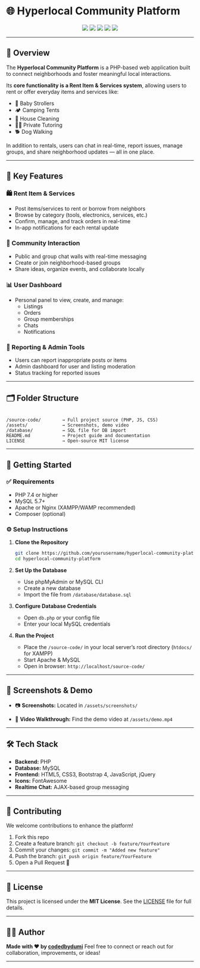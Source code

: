 
# 🌐 Hyperlocal Community Platform

<p align="center">
  <img src="https://img.shields.io/badge/PHP-7.4+-8892BF.svg?style=flat&logo=php">
  <img src="https://img.shields.io/badge/MySQL-5.7+-00758F.svg?style=flat&logo=mysql">
  <img src="https://img.shields.io/badge/License-MIT-yellow.svg">
  <img src="https://img.shields.io/badge/Status-Active-brightgreen.svg">
  <img src="https://img.shields.io/badge/Made%20with-%E2%9D%A4-red">
</p>

---

## 📖 Overview

The **Hyperlocal Community Platform** is a PHP-based web application built to connect neighborhoods and foster meaningful local interactions. 

Its **core functionality is a Rent Item & Services system**, allowing users to rent or offer everyday items and services like:
- 🍼 Baby Strollers  
- 🏕️ Camping Tents  
- 🧹 House Cleaning  
- 🧑‍🏫 Private Tutoring  
- 🐕 Dog Walking  

In addition to rentals, users can chat in real-time, report issues, manage groups, and share neighborhood updates — all in one place.

---

## 🌟 Key Features

### 🛍️ Rent Item & Services
- Post items/services to rent or borrow from neighbors
- Browse by category (tools, electronics, services, etc.)
- Confirm, manage, and track orders in real-time
- In-app notifications for each rental update

### 💬 Community Interaction
- Public and group chat walls with real-time messaging
- Create or join neighborhood-based groups
- Share ideas, organize events, and collaborate locally

### 📊 User Dashboard
- Personal panel to view, create, and manage:
  - Listings  
  - Orders  
  - Group memberships  
  - Chats  
  - Notifications

### 🧾 Reporting & Admin Tools
- Users can report inappropriate posts or items
- Admin dashboard for user and listing moderation
- Status tracking for reported issues

---

## 🗂️ Folder Structure

```

/source-code/        → Full project source (PHP, JS, CSS)
/assets/             → Screenshots, demo video
/database/           → SQL file for DB import
README.md            → Project guide and documentation
LICENSE              → Open-source MIT license

````

---

## 🚀 Getting Started

### ✅ Requirements
- PHP 7.4 or higher  
- MySQL 5.7+  
- Apache or Nginx (XAMPP/WAMP recommended)  
- Composer (optional)

### ⚙️ Setup Instructions

1. **Clone the Repository**
   ```bash
   git clone https://github.com/yourusername/hyperlocal-community-platform.git
   cd hyperlocal-community-platform

2. **Set Up the Database**

   * Use phpMyAdmin or MySQL CLI
   * Create a new database
   * Import the file from `/database/database.sql`

3. **Configure Database Credentials**

   * Open `db.php` or your config file
   * Enter your local MySQL credentials

4. **Run the Project**

   * Place the `/source-code/` in your local server’s root directory (`htdocs/` for XAMPP)
   * Start Apache & MySQL
   * Open in browser:
     `http://localhost/source-code/`

---


## 📸 Screenshots & Demo

* 📷 **Screenshots:**
  Located in `/assets/screenshots/`

* 🎥 **Video Walkthrough:**
  Find the demo video at `/assets/demo.mp4`

---

## 🛠️ Tech Stack

* **Backend:** PHP
* **Database:** MySQL
* **Frontend:** HTML5, CSS3, Bootstrap 4, JavaScript, jQuery
* **Icons:** FontAwesome
* **Realtime Chat:** AJAX-based group messaging

---

## 🤝 Contributing

We welcome contributions to enhance the platform!

1. Fork this repo
2. Create a feature branch: `git checkout -b feature/YourFeature`
3. Commit your changes: `git commit -m "Added new feature"`
4. Push the branch: `git push origin feature/YourFeature`
5. Open a Pull Request 🚀

---

## 📄 License

This project is licensed under the **MIT License**.
See the [LICENSE](LICENSE) file for full details.

---

## 👨‍💻 Author

**Made with ❤️ by [codedbydumi](https://github.com/codedbydumi)**
Feel free to connect or reach out for collaboration, improvements, or ideas!

---




